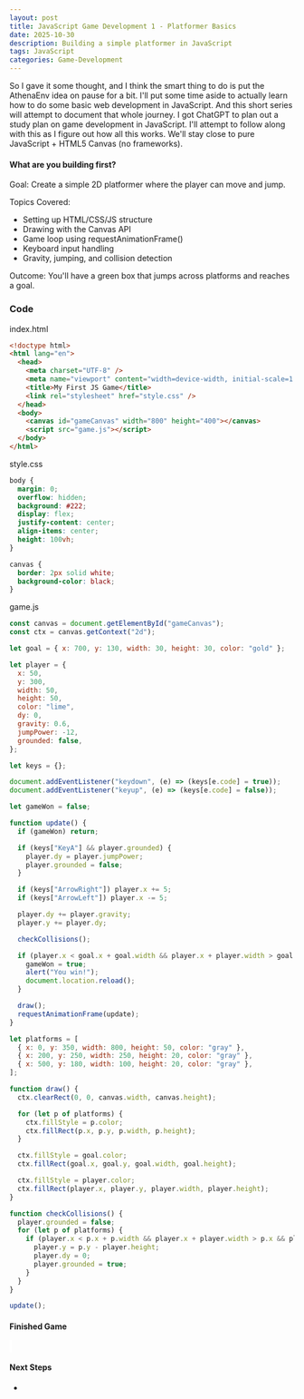 ```yaml
---
layout: post
title: JavaScript Game Development 1 - Platformer Basics
date: 2025-10-30
description: Building a simple platformer in JavaScript
tags: JavaScript
categories: Game-Development
---
```


So I gave it some thought, and I think the smart thing to do is put the AthenaEnv idea on pause for a bit. I'll put some time aside to actually learn how to do some basic web development in JavaScript. And this short series will attempt to document that whole journey. I got ChatGPT to plan out a study plan on game development in JavaScript. I'll attempt to follow along with this as I figure out how all this works. We'll stay close to pure JavaScript + HTML5 Canvas (no frameworks).

#### What are you building first?

Goal: Create a simple 2D platformer where the player can move and jump.

Topics Covered:

- Setting up HTML/CSS/JS structure
- Drawing with the Canvas API
- Game loop using requestAnimationFrame()
- Keyboard input handling
- Gravity, jumping, and collision detection

Outcome: You'll have a green box that jumps across platforms and reaches a goal.

### Code

index.html

```html
<!doctype html>
<html lang="en">
  <head>
    <meta charset="UTF-8" />
    <meta name="viewport" content="width=device-width, initial-scale=1.0" />
    <title>My First JS Game</title>
    <link rel="stylesheet" href="style.css" />
  </head>
  <body>
    <canvas id="gameCanvas" width="800" height="400"></canvas>
    <script src="game.js"></script>
  </body>
</html>
```

style.css

```css
body {
  margin: 0;
  overflow: hidden;
  background: #222;
  display: flex;
  justify-content: center;
  align-items: center;
  height: 100vh;
}

canvas {
  border: 2px solid white;
  background-color: black;
}
```

game.js

```javascript
const canvas = document.getElementById("gameCanvas");
const ctx = canvas.getContext("2d");

let goal = { x: 700, y: 130, width: 30, height: 30, color: "gold" };

let player = {
  x: 50,
  y: 300,
  width: 50,
  height: 50,
  color: "lime",
  dy: 0,
  gravity: 0.6,
  jumpPower: -12,
  grounded: false,
};

let keys = {};

document.addEventListener("keydown", (e) => (keys[e.code] = true));
document.addEventListener("keyup", (e) => (keys[e.code] = false));

let gameWon = false;

function update() {
  if (gameWon) return;

  if (keys["KeyA"] && player.grounded) {
    player.dy = player.jumpPower;
    player.grounded = false;
  }

  if (keys["ArrowRight"]) player.x += 5;
  if (keys["ArrowLeft"]) player.x -= 5;

  player.dy += player.gravity;
  player.y += player.dy;

  checkCollisions();

  if (player.x < goal.x + goal.width && player.x + player.width > goal.x && player.y < goal.y + goal.height && player.y + player.height > goal.y) {
    gameWon = true;
    alert("You win!");
    document.location.reload();
  }

  draw();
  requestAnimationFrame(update);
}

let platforms = [
  { x: 0, y: 350, width: 800, height: 50, color: "gray" },
  { x: 200, y: 250, width: 250, height: 20, color: "gray" },
  { x: 500, y: 180, width: 100, height: 20, color: "gray" },
];

function draw() {
  ctx.clearRect(0, 0, canvas.width, canvas.height);

  for (let p of platforms) {
    ctx.fillStyle = p.color;
    ctx.fillRect(p.x, p.y, p.width, p.height);
  }

  ctx.fillStyle = goal.color;
  ctx.fillRect(goal.x, goal.y, goal.width, goal.height);

  ctx.fillStyle = player.color;
  ctx.fillRect(player.x, player.y, player.width, player.height);
}

function checkCollisions() {
  player.grounded = false;
  for (let p of platforms) {
    if (player.x < p.x + p.width && player.x + player.width > p.x && player.y + player.height > p.y && player.y + player.height < p.y + p.height) {
      player.y = p.y - player.height;
      player.dy = 0;
      player.grounded = true;
    }
  }
}

update();
```

#### Finished Game

<style>
canvas {
  border: 2px solid white;
  background-color: black;
}
</style>

<canvas id="gameCanvas" width="800" height="400"></canvas>

<script>
const canvas = document.getElementById("gameCanvas");
const ctx = canvas.getContext("2d");

let goal = {x: 700, y: 130, width: 30, height: 30, color: "gold"};

let player = {
    x: 50,
    y: 300,
    width: 50,
    height: 50,
    color: "lime",
    dy: 0,
    gravity: 0.6,
    jumpPower: -12,
    grounded: false
};

let keys = {};

document.addEventListener("keydown", (e) => keys[e.code] = true);
document.addEventListener("keyup", (e) => keys[e.code] = false);

let gameWon = false;

function update() {
    if (gameWon) return;

    if (keys["KeyA"] && player.grounded) {
        player.dy = player.jumpPower;
        player.grounded = false;
    }

    if (keys["ArrowRight"]) player.x += 5;
    if (keys["ArrowLeft"]) player.x -= 5;

    player.dy += player.gravity;
    player.y += player.dy;

    checkCollisions();

    if (
        player.x < goal.x + goal.width &&
        player.x + player.width > goal.x &&
        player.y < goal.y + goal.height &&
        player.y + player.height > goal.y
    ) {
        gameWon = true;
        alert("You win!");
        document.location.reload();
    }

    draw();
    requestAnimationFrame(update);
}

let platforms = [
    {x: 0, y:350, width: 800, height: 50, color: "gray"},
    {x: 200, y:250, width: 250, height: 20, color: "gray"},
    {x: 500, y:180, width: 100, height: 20, color: "gray"},
];

function draw() {
    ctx.clearRect(0, 0, canvas.width, canvas.height);

    for (let p of platforms) {
        ctx.fillStyle = p.color;
        ctx.fillRect(p.x, p.y, p.width, p.height);
    }

    ctx.fillStyle = goal.color;
    ctx.fillRect(goal.x, goal.y, goal.width, goal.height);

    ctx.fillStyle = player.color;
    ctx.fillRect(player.x, player.y, player.width, player.height);
}

function checkCollisions() {
    player.grounded = false;
    for (let p of platforms) {
        if (
            player.x < p.x + p.width &&
            player.x + player.width > p.x &&
            player.y + player.height > p.y &&
            player.y + player.height < p.y + p.height
        ) {
            player.y = p.y - player.height;
            player.dy = 0;
            player.grounded = true;
        }
    }
}

update();
</script>

#### Next Steps

-
